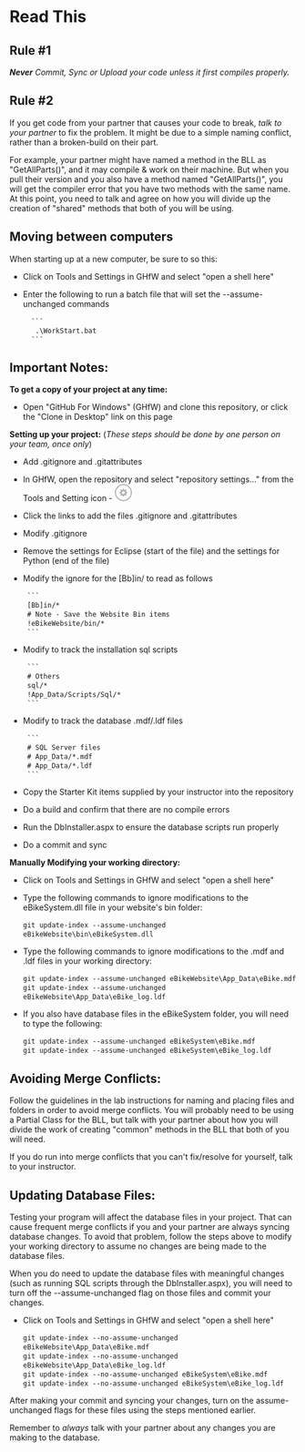 Read This
=========
Rule #1
-------
_**Never** Commit, Sync or Upload your code unless it first compiles properly._

Rule #2
-------
If you get code from your partner that causes your code to break, *talk to your partner* to fix the problem. It might be due to a simple naming conflict, rather than a broken-build on their part.

For example, your partner might have named a method in the BLL as "GetAllParts()", and it may compile & work on their machine. But when you pull their version and you also have a method named "GetAllParts()", you will get the compiler error that you have two methods with the same name. At this point, you need to talk and agree on how you will divide up the creation of "shared" methods that both of you will be using.

Moving between computers
------------------------
When starting up at a new computer, be sure to so this:
- Click on Tools and Settings in GHfW and select "open a shell here"
- Enter the following to run a batch file that will set the --assume-unchanged commands

        ```
         .\WorkStart.bat
        ```

Important Notes:
----------------
**To get a copy of your project at any time:**
- Open "GitHub For Windows" (GHfW) and clone this repository, or click the "Clone in Desktop" link on this page

**Setting up your project:** (_These steps should be done by one person on your team, once only_)
- Add .gitignore and .gitattributes
 - In GHfW, open the repository and select "repository settings..." from the Tools and Setting icon - ![Tools and Options](/_README_/Gear.png "Gear Icon")
 - Click the links to add the files .gitignore and .gitattributes
- Modify .gitignore
 - Remove the settings for Eclipse (start of the file) and the settings for Python (end of the file)
 - Modify the ignore for the [Bb]in/ to read as follows

        ```
        [Bb]in/*
        # Note - Save the Website Bin items
        !eBikeWebsite/bin/*
        ```
 - Modify to track the installation sql scripts

        ```
        # Others
        sql/*
        !App_Data/Scripts/Sql/*
        ```
 - Modify to track the database .mdf/.ldf files

        ```
        # SQL Server files
        # App_Data/*.mdf
        # App_Data/*.ldf
        ```
- Copy the Starter Kit items supplied by your instructor into the repository
- Do a build and confirm that there are no compile errors
- Run the DbInstaller.aspx to ensure the database scripts run properly
- Do a commit and sync

**Manually Modifying your working directory:**
- Click on Tools and Settings in GHfW and select "open a shell here"
- Type the following commands to ignore modifications to the eBikeSystem.dll file in your website's bin folder:

    ```
    git update-index --assume-unchanged eBikeWebsite\bin\eBikeSystem.dll
    ```
- Type the following commands to ignore modifications to the .mdf and .ldf files in your working directory:

    ```
    git update-index --assume-unchanged eBikeWebsite\App_Data\eBike.mdf
    git update-index --assume-unchanged eBikeWebsite\App_Data\eBike_log.ldf
    ```
- If you also have database files in the eBikeSystem folder, you will need to type the following:

    ```
    git update-index --assume-unchanged eBikeSystem\eBike.mdf
    git update-index --assume-unchanged eBikeSystem\eBike_log.ldf
    ```

Avoiding Merge Conflicts:
-------------------------
Follow the guidelines in the lab instructions for naming and placing files and folders in order to avoid merge conflicts. You will probably need to be using a Partial Class for the BLL, but talk with your partner about how you will divide the work of creating "common" methods in the BLL that both of you will need.

If you do run into merge conflicts that you can't fix/resolve for yourself, talk to your instructor.

Updating Database Files:
------------------------
Testing your program will affect the database files in your project. That can cause frequent merge conflicts if you and your partner are always syncing database changes. To avoid that problem, follow the steps above to modify your working directory to assume no changes are being made to the database files.

When you do need to update the database files with meaningful changes (such as running SQL scripts through the DbInstaller.aspx), you will need to turn off the --assume-unchanged flag on those files and commit your changes.
- Click on Tools and Settings in GHfW and select "open a shell here"

    ```
    git update-index --no-assume-unchanged eBikeWebsite\App_Data\eBike.mdf
    git update-index --no-assume-unchanged eBikeWebsite\App_Data\eBike_log.ldf
    git update-index --no-assume-unchanged eBikeSystem\eBike.mdf
    git update-index --no-assume-unchanged eBikeSystem\eBike_log.ldf
    ```

After making your commit and syncing your changes, turn on the assume-unchanged flags for these files using the steps mentioned earlier.

Remember to *always* talk with your partner about any changes you are making to the database.